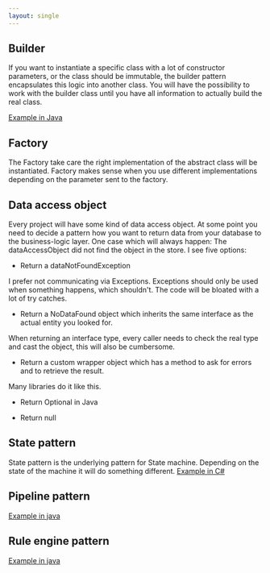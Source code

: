 ```yaml
---
layout: single
---
```


## Builder
If you want to instantiate a specific class with a lot of constructor parameters, or the class should be immutable, 
the builder pattern encapsulates this logic into another class. You will have the possibility to work with the builder class until you have all information to actually build the real class.

[Example in Java](builder/builder-pattern-java.md)   

## Factory
The Factory take care the right implementation of the abstract class will be instantiated. Factory makes sense when you use different implementations depending on the parameter sent to the factory.

## Data access object
Every project will have some kind of data access object. At some point you need to decide a pattern how you want to return data from your database to the business-logic layer.
One case which will always happen: The dataAccessObject did not find the object in the store. I see five options:

* Return a dataNotFoundException

I prefer not communicating via Exceptions. Exceptions should only be used when something happens, which shouldn't. The code will be bloated with a lot of try catches.
* Return a NoDataFound object which inherits the same interface as the actual entity you looked for.

When returning an interface type, every caller needs to check the real type and cast the object, this will also be cumbersome.
* Return a custom wrapper object which has a method to ask for errors and to retrieve the result.

Many libraries do it like this.
* Return Optional<T> in Java 

* Return null

## State pattern
State pattern is the underlying pattern for State machine. Depending on the state of the machine it will do something different.
[Example in C#](state/statemachine-pattern-csharp.md)

## Pipeline pattern
[Example in java](../patterns/pipeline-pattern-java.md)

## Rule engine pattern
[Example in java](../patterns/rule-engine-pattern-java.md)